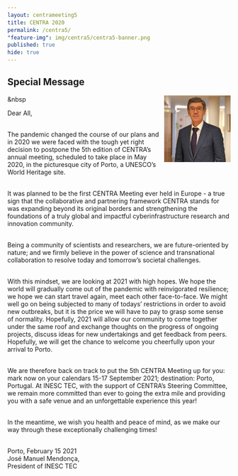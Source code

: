 ```yaml
---
layout: centrameeting5
title: CENTRA 2020
permalink: /centra5/
"feature-img": img/centra5/centra5-banner.png
published: true
hide: true
---
```


## Special Message

<p>
<img src="/img/centra5/centra5-president-inesctec.jpg" style="width:150px;" align="right"/>
</p>
<p style="font-style:italic">


&nbsp


Dear All,  <br /><br />


The pandemic changed the course of our plans and in 2020 we were faced with the tough yet right decision to postpone the 5th edition of CENTRA’s annual meeting, scheduled to take place in May 2020, in the picturesque city of Porto, a UNESCO’s World Heritage site.  <br /><br />
 

It was planned to be the first CENTRA Meeting ever held in Europe - a true sign that the collaborative and partnering framework CENTRA stands for was expanding beyond its original borders and strengthening the foundations of a truly global and impactful cyberinfrastructure research and innovation community.  <br /><br />
 

Being a community of scientists and researchers, we are future-oriented by nature; and we firmly believe in the power of science and transnational collaboration to resolve today and tomorrow’s societal challenges.<br /><br />


With this mindset, we are looking at 2021 with high hopes. We hope the world will gradually come out of the pandemic with reinvigorated resilience; we hope we can start travel again, meet each other face-to-face. We might well go on being subjected to many of todays’ restrictions in order to avoid new outbreaks, but it is the price we will have to pay to grasp some sense of normality. Hopefully, 2021 will allow our community to come together under the same roof and exchange thoughts on the progress of ongoing projects, discuss ideas for new undertakings and get feedback from peers. Hopefully, we will get the chance to welcome you cheerfully upon your arrival to Porto.<br /><br />


We are therefore back on track to put the 5th CENTRA Meeting up for you: mark now on your calendars 15-17 September 2021; destination: Porto, Portugal. At INESC TEC, with the support of CENTRA’s Steering Committee, we remain more committed than ever to going the extra mile and providing you with a safe venue and an unforgettable experience this year!<br /><br />


In the meantime, we wish you health and peace of mind, as we make our way through these exceptionally challenging times!<br /><br />

Porto, February 15 2021 <br /> 
José Manuel Mendonça,<br />
President of INESC TEC
</p>




